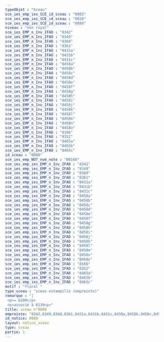 ```yaml
---
typeObjet : "Sceau"
sce_ies_emp_ies_SCE_id_sceau : "0003"
sce_ies_emp_ies_SCE_id_sceau : "0020"
sce_ies_emp_ies_SCE_id_sceau : "0089"
niveau : "non royal"
sce_ies_EMP_n_Inv_IFAO : "8342"
sce_ies_EMP_n_Inv_IFAO : "8349"
sce_ies_EMP_n_Inv_IFAO : "8360"
sce_ies_EMP_n_Inv_IFAO : "8361"
sce_ies_EMP_n_Inv_IFAO : "8431a"
sce_ies_EMP_n_Inv_IFAO : "8431b"
sce_ies_EMP_n_Inv_IFAO : "8431c"
sce_ies_EMP_n_Inv_IFAO : "8458a"
sce_ies_EMP_n_Inv_IFAO : "8458b"
sce_ies_EMP_n_Inv_IFAO : "8458c"
sce_ies_EMP_n_Inv_IFAO : "8458d"
sce_ies_EMP_n_Inv_IFAO : "8458e"
sce_ies_EMP_n_Inv_IFAO : "8458f"
sce_ies_EMP_n_Inv_IFAO : "8458g"
sce_ies_EMP_n_Inv_IFAO : "8458h"
sce_ies_EMP_n_Inv_IFAO : "8458i"
sce_ies_EMP_n_Inv_IFAO : "8458j"
sce_ies_EMP_n_Inv_IFAO : "8458k"
sce_ies_EMP_n_Inv_IFAO : "8458l"
sce_ies_EMP_n_Inv_IFAO : "8458m"
sce_ies_EMP_n_Inv_IFAO : "8458n"
sce_ies_EMP_n_Inv_IFAO : "8458o"
sce_ies_EMP_n_Inv_IFAO : "8166"
sce_ies_EMP_n_Inv_IFAO : "8352"
sce_ies_EMP_n_Inv_IFAO : "8465a"
sce_ies_EMP_n_Inv_IFAO : "8465b"
sce_ies_EMP_n_Inv_IFAO : "8465c"
id_sceau : "0089"
sce_ies_emp_NOT_nom_note : "N8166"
sce_ies_emp_ies_EMP_n_Inv_IFAO : "8342"
sce_ies_emp_ies_EMP_n_Inv_IFAO : "8349"
sce_ies_emp_ies_EMP_n_Inv_IFAO : "8360"
sce_ies_emp_ies_EMP_n_Inv_IFAO : "8361"
sce_ies_emp_ies_EMP_n_Inv_IFAO : "8431a"
sce_ies_emp_ies_EMP_n_Inv_IFAO : "8431b"
sce_ies_emp_ies_EMP_n_Inv_IFAO : "8431c"
sce_ies_emp_ies_EMP_n_Inv_IFAO : "8458a"
sce_ies_emp_ies_EMP_n_Inv_IFAO : "8458b"
sce_ies_emp_ies_EMP_n_Inv_IFAO : "8458c"
sce_ies_emp_ies_EMP_n_Inv_IFAO : "8458d"
sce_ies_emp_ies_EMP_n_Inv_IFAO : "8458e"
sce_ies_emp_ies_EMP_n_Inv_IFAO : "8458f"
sce_ies_emp_ies_EMP_n_Inv_IFAO : "8458g"
sce_ies_emp_ies_EMP_n_Inv_IFAO : "8458h"
sce_ies_emp_ies_EMP_n_Inv_IFAO : "8458i"
sce_ies_emp_ies_EMP_n_Inv_IFAO : "8458j"
sce_ies_emp_ies_EMP_n_Inv_IFAO : "8458k"
sce_ies_emp_ies_EMP_n_Inv_IFAO : "8458l"
sce_ies_emp_ies_EMP_n_Inv_IFAO : "8458m"
sce_ies_emp_ies_EMP_n_Inv_IFAO : "8458n"
sce_ies_emp_ies_EMP_n_Inv_IFAO : "8458o"
sce_ies_emp_ies_EMP_n_Inv_IFAO : "8166"
sce_ies_emp_ies_EMP_n_Inv_IFAO : "8352"
sce_ies_emp_ies_EMP_n_Inv_IFAO : "8465a"
sce_ies_emp_ies_EMP_n_Inv_IFAO : "8465b"
sce_ies_emp_ies_EMP_n_Inv_IFAO : "8465c"
motif : "floral "
type_sceau : "sceau estampille (empreinte)"
remarque : "|
 <p>= 6200</p>
 <p>associé à 6139<p>"
title: sceau n°0089
empreinte: "8342,8349,8360,8361,8431a,8431b,8431c,8458a,8458b,8458c,8458d,8458e,8458f,8458g,8458h,8458i,8458j,8458k,8458l,8458m,8458n,8458o,8166,8352,8465a,8465b,8465c"
id_notice: 0089
layout: notice_sceau
type: sceau
partie: 1
---
```


